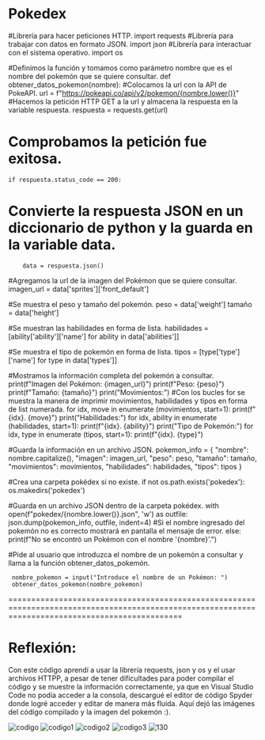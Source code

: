 # Pokedex

   #Librería para hacer peticiones HTTP.
import requests
#Librería para trabajar con datos en formato JSON.
import json
#Librería para interactuar con el sistema operativo.
import os

#Definimos la función y tomamos como parámetro nombre que es el nombre del pokemón que se quiere consultar.
def obtener_datos_pokemon(nombre):
#Colocamos la url con la API de PokeAPI.
    url = f"https://pokeapi.co/api/v2/pokemon/{nombre.lower()}"
#Hacemos la petición HTTP GET a la url y almacena la respuesta en la variable respuesta.
    respuesta = requests.get(url)
    
# Comprobamos la petición fue exitosa.
    if respuesta.status_code == 200:
# Convierte la respuesta JSON en un diccionario de python y la guarda en la variable data.
        data = respuesta.json()

  #Agregamos la url de la imagen  del Pokémon que se quiere consultar.
        imagen_url = data['sprites']['front_default']

  #Se muestra el peso y tamaño del pokemón.
        peso = data['weight']
        tamaño = data['height']

   #Se muestran las habilidades en forma de lista.
        habilidades = [ability['ability']['name'] for ability in data['abilities']]
        
   #Se muestra el tipo de pokemón en forma de lista.
        tipos = [type['type']['name'] for type in data['types']]

   #Mostramos la información completa del pokemón a consultar.
        print(f"Imagen del Pokémon: {imagen_url}")
        print(f"Peso: {peso}")
        print(f"Tamaño: {tamaño}")
        print("Movimientos:") 
  #Con los bucles for se muestra la manera de imprimir movimientos, habilidades y tipos en forma de list numerada.
        for idx, move in enumerate (movimientos, start=1):
            print(f"{idx}. {move}")
        print("Habilidades:") 
        for idx, ability in enumerate (habilidades, start=1):
            print(f"{idx}. {ability}")
        print("Tipo de Pokemón:") 
        for idx, type in enumerate (tipos, start=1):
            print(f"{idx}. {type}")

  #Guarda la información en un archivo JSON.
        pokemon_info = {
            "nombre": nombre.capitalize(),
            "imagen": imagen_url,
            "peso": peso,
            "tamaño": tamaño,
            "movimientos": movimientos,
            "habilidades": habilidades,
            "tipos": tipos
        }

   #Crea una carpeta pokédex si no existe.
        if not os.path.exists('pokedex'):
            os.makedirs('pokedex')

   #Guarda en un archivo JSON dentro de la carpeta pokédex.
        with open(f"pokedex/{nombre.lower()}.json", 'w') as outfile:
            json.dump(pokemon_info, outfile, indent=4)
  #Si el nombre ingresado del pokemón no es correcto mostrará en pantalla el mensaje de error.
    else:
        print(f"No se encontró un Pokémon con el nombre '{nombre}'.")

   #Pide al usuario que introduzca el nombre de un pokemón a consultar y llama a la función obtener_datos_pokemón.
   
     nombre_pokemon = input("Introduce el nombre de un Pokémon: ")
     obtener_datos_pokemon(nombre_pokemon)

==================================================================================================================================================

# Reflexión:
Con este código aprendí a usar la librería requests, json y os y el usar archivos HTTPP, a pesar de tener dificultades para poder compilar el código y se muestre la información correctamente, ya que en Visual Studio Code no podía acceder a la consola, descargué el editor de código Spyder donde logré acceder y editar de manera más fluida.
Aquí dejó las imágenes del código compilado y la imagen del pokemón :).

![codigo](https://github.com/AlexandraRosales/Pokedex/assets/89891121/1781d1ac-eec3-4553-99a5-ad8b94fc001a)
![codigo1](https://github.com/AlexandraRosales/Pokedex/assets/89891121/cee7ec60-db54-4295-95aa-017ab47a2e32)
![codigo2](https://github.com/AlexandraRosales/Pokedex/assets/89891121/e67ecbf1-647e-43ed-8655-4da3b7bebfa9)
![codigo3](https://github.com/AlexandraRosales/Pokedex/assets/89891121/09ebd7c7-ef1c-41ce-80a5-68138a9e6b27)
![130](https://github.com/AlexandraRosales/Pokedex/assets/89891121/69065d05-01c4-4edb-8171-0cceec7dc34f)
